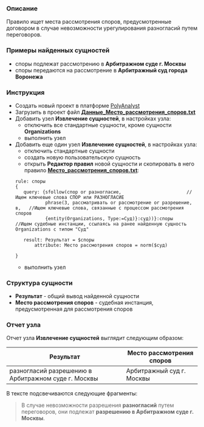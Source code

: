### Описание
Правило ищет места рассмотрения споров, предусмотренные договором в случае невозможности урегулирования разногласий путем переговоров.

### Примеры найденных сущностей
* споры подлежат рассмотрению в **Арбитражном суде г. Москвы**
* споры передаются на рассмотрение в **Арбитражный суд города Воронежа**

### Инструкция
* Создать новый проект в платформе [PolyAnalyst](https://www.megaputer.ru/produkti/)
* Загрузить в проект файл [**Данные_Место_рассмотрения_споров.txt**](Данные_Место_рассмотрения_споров.txt)
* Добавить узел **Извлечение сущностей**, в настройках узла:
	* отключить все стандартные сущности, кроме сущности **Organizations**
	* выполнить узел
* Добавить еще один узел **Извлечение сущностей**, в настройках узла:
	 * отключить стандартные сущности
	 * создать новую пользовательскую сущность
	 * открыть **Редактор правил** новой сущности и скопировать в него правило [**Место_рассмотрения_споров.txt**](Место_рассмотрения_споров.txt):
	 ```
	rule: споры
	{
	    query: {sfollow(спор or разногласие, 						//Ищем ключевые слова СПОР или РАЗНОГЛАСИЕ
				phrase(3, рассматривать or рассмотрение or разрешение, в, 	//Ищем ключевые слова, связанные с процессом рассмотрения споров
				{entity(Organizations, Type:=Суд)}:суд))}:споры			//Ищем судебные инстанции, ссылаясь на ранее найденную сущность Organizations с типом "Суд"

	    result: Результат = $споры
	        attribute: Место рассмотрения споров = norm($суд)

	}
	```
	 * выполнить узел

### Структура сущности
* **Результат** - общий вывод найденной сущности
* **Место рассмотрения споров** - судебная инстанция, предусмотренная для рассмотрения споров

### Отчет узла
Отчет узла **Извлечение сущностей** выглядит следующим образом:

| Результат| Место рассмотрения споров | 
| ------ | ------ |
| разногласий разрешению в Арбитражном суде г. Москвы | Арбитражный суд г. Москвы |

В тексте подсвечиваются следующие фрагменты:
> В случае невозможности разрешения **разногласий** путем переговоров, они подлежат **разрешению в Арбитражном суде г. Москвы**.
